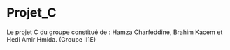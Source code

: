 # Projet_C
Le projet C du groupe constitué de : Hamza Charfeddine, Brahim Kacem et Hedi Amir Hmida. (Groupe II1E) 
